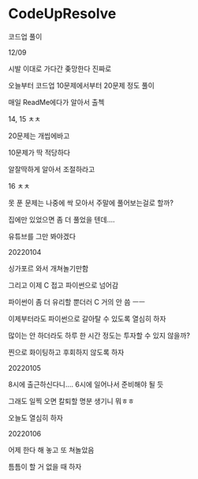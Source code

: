 # CodeUpResolve
코드업 풀이

12/09

시발 이대로 가다간 좆망한다 진짜로

오늘부터 코드업 10문제에서부터 20문제 정도 풀이

매일 ReadMe에다가 알아서 출첵


14, 15 ㅊㅊ

20문제는 개씹에바고

10문제가 딱 적당하다

알잘딱하게 알아서 조절하라고



16 ㅊㅊ

못 푼 문제는 나중에 싹 모아서 주말에 풀어보는걸로 할까?

집에만 있었으면 좀 더 풀었을 텐데....

유튜브를 그만 봐야겠다


20220104

싱가포르 와서 개쳐놀기만함

그리고 이제 C 접고 파이썬으로 넘어감

파이썬이 좀 더 유리할 뿐더러 C 거의 안 씀 ㅡㅡ

이제부터라도 파이썬으로 갈아탈 수 있도록 열심히 하자

많이는 안 하더라도 하루 한 시간 정도는 투자할 수 있지 않을까?

찐으로 화이팅하고 후회하지 않도록 하자



20220105

8시에 출근하신다니.... 6시에 일어나서 준비해야 될 듯

그래도 일찍 오면 칼퇴할 명분 생기니 뭐ㅎㅎ

오늘도 열심히 하자


20220106

어제 한다 해 놓고 또 쳐놀았음

틈틈이 할 거 없을 때 하자

